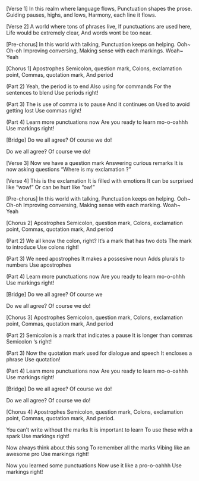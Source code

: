 [Verse 1]
In this realm where language flows,
Punctuation shapes the prose.
Guiding pauses, highs, and lows,
Harmony, each line it flows.

[Verse 2]
A world where tons of phrases live,
If punctuations are used  here,
Life would be extremely clear,
And words wont be too near.

[Pre-chorus]
In this world with talking, 
Punctuation keeps on helping.
Ooh~ Oh-oh
Improving conversing,
Making sense with each markings.
Woah~ Yeah

[Chorus 1]
Apostrophes
Semicolon, question mark, 
Colons, exclamation point,
Commas, quotation mark,
And period

(Part 2)
Yeah, the period is to end 
Also using for commands
For the sentences to blend
Use periods right!

(Part 3)
The is use of comma is to pause
And it continues on
Used to avoid getting lost
Use commas right!

(Part 4)
Learn more punctuations now
Are you ready to learn mo-o-oahhh
Use markings right!

[Bridge]
Do we all agree?
Of course we do!

Do we all agree?
Of course we do!

[Verse 3]
Now we have a question mark
Answering curious remarks
It is now asking questions
“Where is my exclamation ?”

[Verse 4]
This is the exclamation 
It is filled with emotions 
It can be surprised like “wow!”
Or can be hurt like “ow!”

[Pre-chorus]
In this world with talking, 
Punctuation keeps on helping.
Ooh~ Oh-oh
Improving conversing,
Making sense with each marking.
Woah~ Yeah

[Chorus 2] 
Apostrophes
Semicolon, question mark, 
Colons, exclamation point,
Commas, quotation mark,
And period

(Part 2)
We all know the colon, right?
It’s a mark that has two dots
The mark to introduce 
Use colons right!

(Part 3)
We need apostrophes
It makes a possesive noun
Adds plurals to numbers
Use apostrophes

(Part 4)
Learn more punctuations now
Are you ready to learn mo-o-ohhh
Use markings right!

[Bridge]
Do we all agree?
Of course we 

Do we all agree?
Of course we do!

[Chorus 3]
 Apostrophes
Semicolon, question mark, 
Colons, exclamation point,
Commas, quotation mark,
And period

(Part 2)
Semicolon is a mark 
that indicates a pause
It is longer than commas
Semicolon ‘s right!

(Part 3)
Now the quotation mark
used for dialogue and speech
It encloses a phrase
Use quotation!

(Part 4)
Learn more punctuations now
Are you ready to learn mo-o-oahhh
Use markings right!

[Bridge]
Do we all agree?
Of course we do!

Do we all agree?
Of course we do!

[Chorus 4]
Apostrophes
Semicolon, question mark, 
Colons, exclamation point,
Commas, quotation mark,
And period.

You can’t write without the marks 
It is important to learn 
To use these with a spark
Use markings right!

Now always think about this song
To remember all the marks
Vibing like an awesome pro
Use markings right!

Now you learned some punctuations
Now use it like a pro-o-oahhh
Use markings right!
